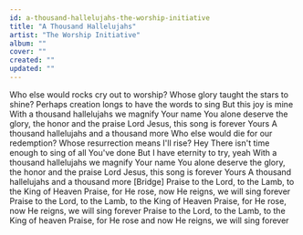 ```yaml
---
id: a-thousand-hallelujahs-the-worship-initiative
title: "A Thousand Hallelujahs"
artist: "The Worship Initiative"
album: ""
cover: ""
created: ""
updated: ""
---
```


Who else would rocks cry out to worship?
Whose glory taught the stars to shine?
Perhaps creation longs to have the words to sing
But this joy is mine
With a thousand hallelujahs we magnify Your name
You alone deserve the glory, the honor and the praise
Lord Jesus, this song is forever Yours
A thousand hallelujahs and a thousand more
Who else would die for our redemption?
Whose resurrection means I'll rise? Hey
There isn't time enough to sing of all You've done
But I have eternity to try, yeah
With a thousand hallelujahs we magnify Your name
You alone deserve the glory, the honor and the praise
Lord Jesus, this song is forever Yours
A thousand hallelujahs and a thousand more
[Bridge]
Praise to the Lord, to the Lamb, to the King of Heaven
Praise, for He rose, now He reigns, we will sing forever
Praise to the Lord, to the Lamb, to the King of Heaven
Praise, for He rose, now He reigns, we will sing forever
Praise to the Lord, to the Lamb, to the King of heaven
Praise, for He rose and now He reigns, we will sing forever